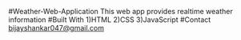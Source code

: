 #Weather-Web-Application
This web app provides realtime weather information 
#Built With
1)HTML
2)CSS
3)JavaScript
#Contact
bijayshankar047@gmail.com
